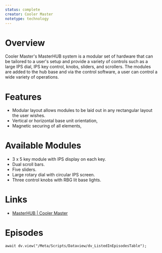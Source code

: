 ```yaml
---
status: complete
creator: Cooler Master
notetype: technology
---
```

# Overview
Cooler Master's MasterHUB system is a modular set of hardware that can be tailored to a user's setup and provide a variety of controls such as a large IPS dial, IPS key control, knobs, sliders, and scrollers. The modules are added to the hub base and via the control software, a user can control a wide variety of operations.

# Features
- Modular layout allows modules to be laid out in any rectangular layout the user wishes.
- Vertical or horizontal base unit orientation,
- Magnetic securing of all elements,

# Available Modules
- 3 x 5 key module with IPS display on each key.
- Dual scroll bars.
- Five sliders.
- Large rotary dial with circular IPS screen.
- Three control knobs with RBG lit base lights.

# Links
- [MasterHUB | Cooler Master](https://www.coolermaster.com/en-global/products/masterhub/)

# Episodes
```dataviewjs
await dv.view("/Meta/Scripts/Dataview/dv_ListedInEpisodesTable");
```
